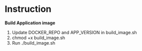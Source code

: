 # Instruction

**Build Application image**
1. Update DOCKER_REPO and APP_VERSION in build_image.sh
1. chmod +x build_image.sh
2. Run ./build_image.sh